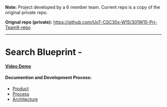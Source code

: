 **Note:** Project developed by a 6 member team. Current repo is a copy of the original private repo. 

**Orignal repo (private):** https://github.com/UoT-CSC30x-W15/301W15-Prj-Team9-repo

---

# Search Blueprint - 

#### [Video Demo](https://www.youtube.com/watch?v=W8FgcYwF4ZY&feature=youtu.be)

#### Documention and Development Process:
- [Product](Phase3/Product.md)
- [Process](Phase3/Process.md)
- [Architecture](Phase3/Architecture.md)
